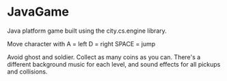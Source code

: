 # JavaGame
Java platform game built using the city.cs.engine library.

Move character with 
A = left 
D = right 
SPACE = jump

Avoid ghost and soldier.
Collect as many coins as you can.
There's a different background music for each level, and sound effects for all pickups and collisions.
